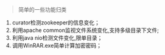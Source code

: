 >简单的一些功能归类
1. curator检测zookeeper的信息变化；
2. 利用apache common监视文件系统变化,支持多级目录下文件;
3. 利用java nio检测文件变化,限单目录；
4. 调用WinRAR.exe简单计算加密密码；
